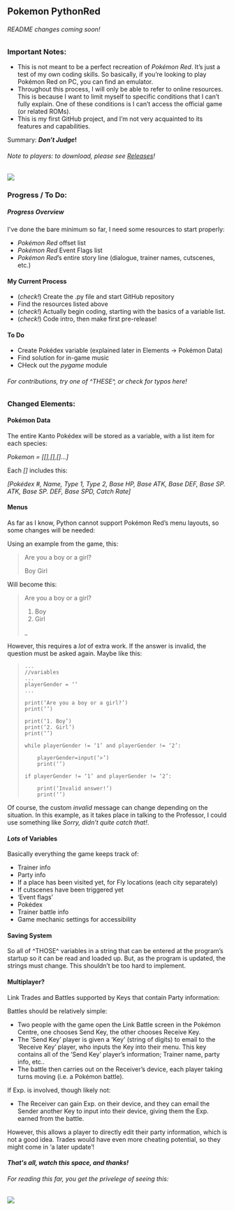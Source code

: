 ## Pokemon PythonRed

###### README changes coming soon!

### Important Notes:

* This is not meant to be a perfect recreation of _Pokémon Red_. It’s just a test of my own coding skills. So basically, if you’re looking to play Pokémon Red on PC, you can find an emulator.
* Throughout this process, I will only be able to refer to online resources. This is because I want to limit myself to specific conditions that I can’t fully explain. One of these conditions is I can’t access the official game (or related ROMs).
* This is my first GitHub project, and I’m not very acquainted to its features and capabilities.

Summary: **_Don’t Judge_!**

###### Note to players: to download, please see [Releases](https://github.com/TurnipGuy30/Pokemon-PythonRed/releases)!

![](https://tse2.mm.bing.net/th/id/OIP.VHV4L97MJfgNd5DMRep1oQHaHZ?w=201&h=200&c=7&o=5&dpr=1.5&pid=1.7)

### Progress / To Do:

##### Progress Overview
I've done the bare minimum so far, I need some resources to start properly:

* _Pokémon Red_ offset list
* _Pokémon Red_ Event Flags list
* _Pokémon Red_’s entire story line (dialogue, trainer names, cutscenes, etc.)

#### My Current Process
* (_check!_) Create the .py file and start GitHub repository
* Find the resources listed above
* (_check!_) Actually begin coding, starting with the basics of a variable list.
* (_check!_) Code intro, then make first pre-release!

#### To Do
* Create Pokédex variable (explained later in Elements -> Pokémon Data)
* Find solution for in-game music
* CHeck out the _pygame_ module

###### For contributions, try one of ^THESE^, or check for typos here!

### Changed Elements:

#### Pokémon Data
The entire Kanto Pokédex will be stored as a variable, with a list item for each species:

_Pokemon = [[],[],[]...]_

Each _[]_ includes this:

_[Pokédex #, Name, Type 1, Type 2, Base HP, Base ATK, Base DEF, Base SP. ATK, Base SP. DEF, Base SPD, Catch Rate]_

#### Menus
As far as I know, Python cannot support Pokémon Red’s menu layouts, so some changes will be needed:

Using an example from the game, this:

> Are you a boy or a girl?
>  
> Boy
> Girl

Will become this:

> Are you a boy or a girl?
> 
> 1. Boy
> 2. Girl
> 
> _

However, this requires a _lot_ of extra work. If the answer is invalid, the question must be asked again. Maybe like this:

>     ...
>     //variables
>     ...
>     playerGender = ‘’
>     ...
>     
>     print(‘Are you a boy or a girl?’)
>     print(‘’)
>     
>     print(‘1. Boy’)
>     print(‘2. Girl’)
>     print(‘’)
>     
>     while playerGender != ‘1’ and playerGender != ‘2’:
>     
>         playerGender=input(‘>’)
>         print(‘’)
>     
>     if playerGender != ‘1’ and playerGender != ‘2’:
>     
>         print(‘Invalid answer!’)
>         print(‘’)

Of course, the custom _invalid_ message can change depending on the situation. In this example, as it takes place in talking to the Professor, I could use something like _Sorry, didn’t quite catch that!_.

#### _Lots_ of Variables
Basically everything the game keeps track of:
* Trainer info
* Party info
* If a place has been visited yet, for Fly locations (each city separately)
* If cutscenes have been triggered yet
* ‘Event flags’
* Pokédex
* Trainer battle info
* Game mechanic settings for accessibility

#### Saving System
So all of ^THOSE^ variables in a string that can be entered at the program’s startup so it can be read and loaded up. But, as the program is updated, the strings must change. This shouldn’t be too hard to implement.

#### Multiplayer?
Link Trades and Battles supported by Keys that contain Party information:

Battles should be relatively simple:
* Two people with the game open the Link Battle screen in the Pokémon Centre, one chooses Send Key, the other chooses Receive Key.
* The ‘Send Key’ player is given a ‘Key’ (string of digits) to email to the ‘Receive Key’ player, who inputs the Key into their menu. This key contains all of the ‘Send Key’ player’s information; Trainer name, party info, etc..
* The battle then carries out on the Receiver’s device, each player taking turns moving (i.e. a Pokémon battle).

If Exp. is involved, though likely not:
* The Receiver can gain Exp. on their device, and they can email the Sender another Key to input into their device, giving them the Exp. earned from the battle.

However, this allows a player to directly edit their party information, which is not a good idea. Trades would have even more cheating potential, so they might come in ‘a later update’!

#### _That's all, watch this space, and thanks!_

###### For reading this far, you get the privelege of seeing this:
![](https://tse2.mm.bing.net/th/id/OIP.odJ_-1cegyviucDJCNG_XAAAAA?w=136&h=180&c=7&o=5&dpr=1.5&pid=1.7)
